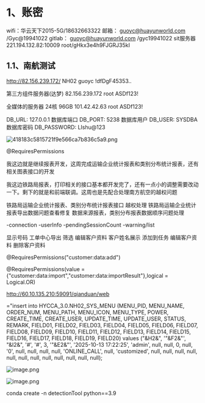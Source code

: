 # 1、账密
wifi：华云天下2015-5G/18632663322
邮箱： guoyc@huayunworld.com /Gyc@19941022
gitlab： guoyc@huayunworld.com /gyc19941022
sit服务器  221.194.132.82:10009    root/gHkx3e4h9FJGRJ35kI

## 1.1、南航测试

http://82.156.239.172/
NH02
guoyc
!dfDgF45353..

第三方组件服务器(达梦)
82.156.239.172
root
ASDf123!

全媒体的服务器  24核 96GB
101.42.42.63
root
ASDf123!

DB_URL: 127.0.0.1
数据库端口
DB_PORT: 5238
数据库用户
DB_USER: SYSDBA
数据库密码
DB_PASSWORD: LIshu@123


![418183c5815721f9e566ca7b836c5a9.png](https://yancey-note-img.oss-cn-beijing.aliyuncs.com/418183c5815721f9e566ca7b836c5a9.png)

@RequiresPermissions




我这边就是继续报表开发，这周完成运输企业统计报表和类别分布统计报表，还有相关图表接口的开发

我这边铁路局报表，打印相关的接口基本都开发完了，还有一点小的调整需要改动一下。剩下的就是和前端联调。这周也是先配合处理南方航空的越权问题

铁路局运输企业统计报表、类别分布统计报表接口
越权处理
铁路局运输企业统计报表导出数据问题查看修复 
数据来源报表，类别分布报表数据顺序问题处理

-connection -userInfo -pendingSessionCount -warning/list

  
  
显示号码   工单中心导出  筛选 编辑客户资料 客户姓名展示 添加到任务 编辑客户资料 删除客户资料

@RequiresPermissions("customer:data:add")

@RequiresPermissions(value = {"customer:data:import","customer:data:importResult"},logical = Logical.OR)

http://60.10.135.210:59091/qianduan/web


="insert into HYCCA_3.0.NH02_SYS_MENU (MENU_PID, MENU_NAME, ORDER_NUM, MENU_PATH, MENU_ICON, MENU_TYPE, POWER, CREATE_TIME, CREATE_USER, UPDATE_TIME, UPDATE_USER, STATUS, REMARK, FIELD01, FIELD02, FIELD03, FIELD04, FIELD05, FIELD06, FIELD07, FIELD08, FIELD09, FIELD10, FIELD11, FIELD12, FIELD13, FIELD14, FIELD15, FIELD16, FIELD17, FIELD18, FIELD19, FIELD20)
values  ("&H2&", '"&F2&"', "&I2&", '#', '#', 3, '"&E2&"', '2025-10-13 17:22:25', 'admin', null, null, 0, null, '0', null, null, null, null, 'ONLINE_CALL', null, 'customized', null, null, null, null, null, null, null, null, null, null, null, null);

![image.png](https://yancey-note-img.oss-cn-beijing.aliyuncs.com/20251014172254.png)

![image.png](https://yancey-note-img.oss-cn-beijing.aliyuncs.com/20251014172533.png)



conda create -n detectionTool python==3.9